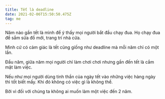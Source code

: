 ```yaml
---
title: Tết là deadline
date: 2021-02-06T15:50:50.475Z
tag: me
---
```

Năm nào gần tết là mình để ý thấy mọi người bắt đầu chạy đua. Họ chạy đua để sắm sửa đồ mới, trang trí nhà cửa. 

Mình cứ có cảm giác là tết cũng giống như deadline mà mỗi năm chỉ có một lần. 

Đầu năm, giữa năm mọi người chỉ làm chơi chơi nhưng gần đến tết là cắm mặt làm việc.

Nếu như mọi người dùng tinh thần của ngày tết vào những việc hàng ngày thì tốt biết mấy. Khi đó không có việc gì là không thể.

Bởi vì đối với chúng ta không ai muốn làm một việc đến 2 năm.